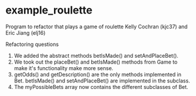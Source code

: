 # example_roulette
Program to refactor that plays a game of roulette
Kelly Cochran (kjc37) and Eric Jiang (elj16)

Refactoring questions
1. We added the abstract methods betIsMade() and setAndPlaceBet().
2. We took out the placeBet() and betIsMade() methods from Game to make it's
functionality make more sense.
3. getOdds() and getDescription() are the only methods implemented in Bet.
betIsMade() and setAndPlaceBet() are implemented in the subclass.
4. The myPossibleBets array now contains the different subclasses of Bet.